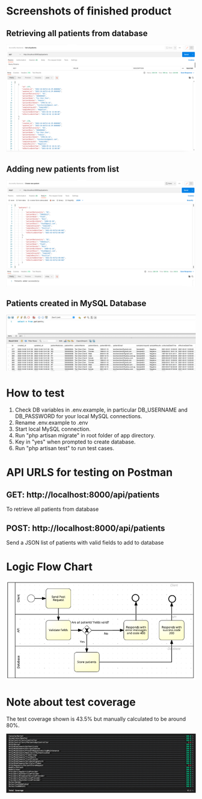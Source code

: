 # Screenshots of finished product
## Retrieving all patients from database
![alt text](https://github.com/ebilsanta/accredify-backend-exercise-1/blob/main/readme_images/get_all_patients.png?raw=true)
## Adding new patients from list
![alt text](https://github.com/ebilsanta/accredify-backend-exercise-1/blob/main/readme_images/create_new_patients.png?raw=true)
## Patients created in MySQL Database
![alt text](https://github.com/ebilsanta/accredify-backend-exercise-1/blob/main/readme_images/database.png?raw=true)

# How to test
1. Check DB variables in .env.example, in particular DB_USERNAME and DB_PASSWORD for your local MySQL connections.
2. Rename .env.example to .env
3. Start local MySQL connection.
4. Run "php artisan migrate" in root folder of app directory.
5. Key in "yes" when prompted to create database.
6. Run "php artisan test" to run test cases.

# API URLS for testing on Postman
## GET: http://localhost:8000/api/patients
To retrieve all patients from database  
## POST: http://localhost:8000/api/patients
Send a JSON list of patients with valid fields to add to database

# Logic Flow Chart
![alt text](https://github.com/ebilsanta/accredify-backend-exercise-1/blob/main/readme_images/technical_diagram.png?raw=true)

# Note about test coverage
The test coverage shown is 43.5% but manually calculated to be around 80%.

![alt text](https://github.com/ebilsanta/accredify-backend-exercise-1/blob/main/readme_images/test_coverage.png?raw=true)


